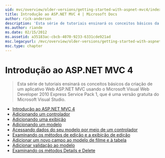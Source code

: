 ```yaml
---
uid: mvc/overview/older-versions/getting-started-with-aspnet-mvc4/index
title: Introdução ao ASP.NET MVC 4 | Microsoft Docs
author: rick-anderson
description: 'Esta série de tutoriais ensinará os conceitos básicos da criação de um aplicativo Web ASP.NET MVC usando o Microsoft Visual Web Developer 2010 Express Service Pack 1, w...'
ms.author: riande
ms.date: 02/15/2012
ms.assetid: a35183ac-cbcb-4070-9233-6331cde921ad
msc.legacyurl: /mvc/overview/older-versions/getting-started-with-aspnet-mvc4
msc.type: chapter
---
```

<a name="getting-started-with-aspnet-mvc-4"></a>Introdução ao ASP.NET MVC 4
====================
> Esta série de tutoriais ensinará os conceitos básicos da criação de um aplicativo Web ASP.NET MVC usando o Microsoft Visual Web Developer 2010 Express Service Pack 1, que é uma versão gratuita do Microsoft Visual Studio.


- [Introdução ao ASP.NET MVC 4](intro-to-aspnet-mvc-4.md)
- [Adicionando um controlador](adding-a-controller.md)
- [Adicionando uma exibição](adding-a-view.md)
- [Adicionando um modelo](adding-a-model.md)
- [Acessando dados do seu modelo por meio de um controlador](accessing-your-models-data-from-a-controller.md)
- [Examinando os métodos de edição e a exibição de edição](examining-the-edit-methods-and-edit-view.md)
- [Adicionar um novo campo ao modelo de filme e à tabela](adding-a-new-field-to-the-movie-model-and-table.md)
- [Adicionar validação ao modelo](adding-validation-to-the-model.md)
- [Examinando os métodos Details e Delete](examining-the-details-and-delete-methods.md)

